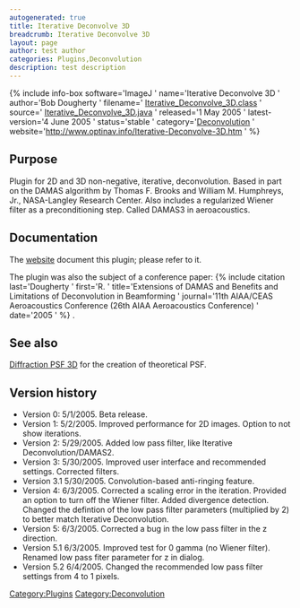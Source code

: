 ```yaml
---
autogenerated: true
title: Iterative Deconvolve 3D
breadcrumb: Iterative Deconvolve 3D
layout: page
author: test author
categories: Plugins,Deconvolution
description: test description
---
```


{% include info-box software='ImageJ ' name='Iterative Deconvolve 3D ' author='Bob Dougherty ' filename=' [Iterative\_Deconvolve\_3D.class](http://www.optinav.info/download/Iterative_Deconvolve_3D.class) ' source=' [Iterative\_Deconvolve\_3D.java](http://www.optinav.info/download/Iterative_Deconvolve_3D.java) ' released='1 May 2005 ' latest-version='4 June 2005 ' status='stable ' category='[Deconvolution](_Category_Deconvolution "wikilink") ' website='http://www.optinav.info/Iterative-Deconvolve-3D.htm ' %}

## Purpose

Plugin for 2D and 3D non-negative, iterative, deconvolution. Based in part on the DAMAS algorithm by Thomas F. Brooks and William M. Humphreys, Jr., NASA-Langley Research Center. Also includes a regularized Wiener filter as a preconditioning step. Called DAMAS3 in aeroacoustics.

## Documentation

The [website](http://www.optinav.com/Iterative-Deconvolve-3D.htm) document this plugin; please refer to it.

The plugin was also the subject of a conference paper: {% include citation last='Dougherty ' first='R. ' title='Extensions of DAMAS and Benefits and Limitations of Deconvolution in Beamforming ' journal='11th AIAA/CEAS Aeroacoustics Conference (26th AIAA Aeroacoustics Conference) ' date='2005 ' %} .

## See also

[Diffraction PSF 3D](Diffraction_PSF_3D "wikilink") for the creation of theoretical PSF.

## Version history

  - Version 0: 5/1/2005. Beta release.
  - Version 1: 5/2/2005. Improved performance for 2D images. Option to not show iterations.
  - Version 2: 5/29/2005. Added low pass filter, like Iterative Deconvolution/DAMAS2.
  - Version 3: 5/30/2005. Improved user interface and recommended settings. Corrected filters.
  - Version 3.1 5/30/2005. Convolution-based anti-ringing feature.
  - Version 4: 6/3/2005. Corrected a scaling error in the iteration. Provided an option to turn off the Wiener filter. Added divergence detection. Changed the defintion of the low pass filter parameters (multiplied by 2) to better match Iterative Deconvolution.
  - Version 5: 6/3/2005. Corrected a bug in the low pass filter in the z direction.
  - Version 5.1 6/3/2005. Improved test for 0 gamma (no Wiener filter). Renamed low pass fiter parameter for z in dialog.
  - Version 5.2 6/4/2005. Changed the recommended low pass filter settings from 4 to 1 pixels.

[Category:Plugins](Category_Plugins "wikilink") [Category:Deconvolution](Category_Deconvolution "wikilink")
